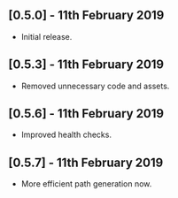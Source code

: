 ## [0.5.0] - 11th February 2019

* Initial release.

## [0.5.3] - 11th February 2019

* Removed unnecessary code and assets.

## [0.5.6] - 11th February 2019

* Improved health checks.

## [0.5.7] - 11th February 2019

* More efficient path generation now.
